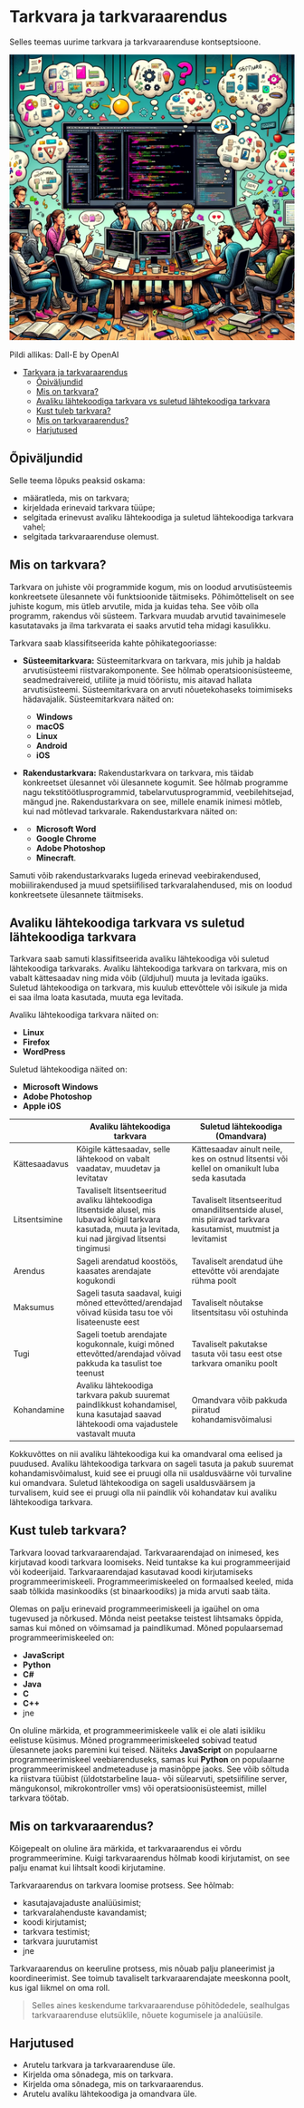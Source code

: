 # Tarkvara ja tarkvaraarendus

Selles teemas uurime tarkvara ja tarkvaraarenduse kontseptsioone.

![Tarkvaraarendus](Software-Development.webp)

Pildi allikas: Dall-E by OpenAI

- [Tarkvara ja tarkvaraarendus](#tarkvara-ja-tarkvaraarendus)
  - [Õpiväljundid](#õpiväljundid)
  - [Mis on tarkvara?](#mis-on-tarkvara)
  - [Avaliku lähtekoodiga tarkvara vs suletud lähtekoodiga tarkvara](#avaliku-lähtekoodiga-tarkvara-vs-suletud-lähtekoodiga-tarkvara)
  - [Kust tuleb tarkvara?](#kust-tuleb-tarkvara)
  - [Mis on tarkvaraarendus?](#mis-on-tarkvaraarendus)
  - [Harjutused](#harjutused)

## Õpiväljundid

Selle teema lõpuks peaksid oskama:
- määratleda, mis on tarkvara;
- kirjeldada erinevaid tarkvara tüüpe;
- selgitada erinevust avaliku lähtekoodiga ja suletud lähtekoodiga tarkvara vahel;
- selgitada tarkvaraarenduse olemust.

## Mis on tarkvara?

Tarkvara on juhiste või programmide kogum, mis on loodud arvutisüsteemis konkreetsete ülesannete või funktsioonide täitmiseks. Põhimõtteliselt on see juhiste kogum, mis ütleb arvutile, mida ja kuidas teha. See võib olla programm, rakendus või süsteem. Tarkvara muudab arvutid tavainimesele kasutatavaks ja ilma tarkvarata ei saaks arvutid teha midagi kasulikku.

Tarkvara saab klassifitseerida kahte põhikategooriasse:

- **Süsteemitarkvara:** Süsteemitarkvara on tarkvara, mis juhib ja haldab arvutisüsteemi riistvarakomponente. See hõlmab operatsioonisüsteeme, seadmedraivereid, utiliite ja muid tööriistu, mis aitavad hallata arvutisüsteemi. Süsteemitarkvara on arvuti nõuetekohaseks toimimiseks hädavajalik. Süsteemitarkvara näited on:

  - **Windows**
  - **macOS**
  - **Linux**
  - **Android**
  - **iOS**

- **Rakendustarkvara:** Rakendustarkvara on tarkvara, mis täidab konkreetset ülesannet või ülesannete kogumit. See hõlmab programme nagu tekstitöötlusprogrammid, tabelarvutusprogrammid, veebilehitsejad, mängud jne. Rakendustarkvara on see, millele enamik inimesi mõtleb, kui nad mõtlevad tarkvarale. Rakendustarkvara näited on:
- 
  - **Microsoft Word**
  - **Google Chrome**
  - **Adobe Photoshop**
  - **Minecraft**.

Samuti võib rakendustarkvaraks lugeda erinevad veebirakendused, mobiilirakendused ja muud spetsiifilised tarkvaralahendused, mis on loodud konkreetsete ülesannete täitmiseks.

## Avaliku lähtekoodiga tarkvara vs suletud lähtekoodiga tarkvara

Tarkvara saab samuti klassifitseerida avaliku lähtekoodiga või suletud lähtekoodiga tarkvaraks. Avaliku lähtekoodiga tarkvara on tarkvara, mis on vabalt kättesaadav ning mida võib (üldjuhul) muuta ja levitada igaüks. Suletud lähtekoodiga on tarkvara, mis kuulub ettevõttele või isikule ja mida ei saa ilma loata kasutada, muuta ega levitada.

Avaliku lähtekoodiga tarkvara näited on:

- **Linux**
- **Firefox**
- **WordPress**

Suletud lähtekoodiga näited on:

- **Microsoft Windows**
- **Adobe Photoshop**
- **Apple iOS**

|                         | Avaliku lähtekoodiga tarkvara                                   | Suletud lähtekoodiga (Omandvara) |
|-------------------------|----------------------------------------------------------------|----------------|
| Kättesaadavus           | Kõigile kättesaadav, selle lähtekood on vabalt vaadatav, muudetav ja levitatav | Kättesaadav ainult neile, kes on ostnud litsentsi või kellel on omanikult luba seda kasutada |
| Litsentsimine           | Tavaliselt litsentseeritud avaliku lähtekoodiga litsentside alusel, mis lubavad kõigil tarkvara kasutada, muuta ja levitada, kui nad järgivad litsentsi tingimusi | Tavaliselt litsentseeritud omandilitsentside alusel, mis piiravad tarkvara kasutamist, muutmist ja levitamist |
| Arendus                 | Sageli arendatud koostöös, kaasates arendajate kogukondi | Tavaliselt arendatud ühe ettevõtte või arendajate rühma poolt |
| Maksumus                | Sageli tasuta saadaval, kuigi mõned ettevõtted/arendajad võivad küsida tasu toe või lisateenuste eest | Tavaliselt nõutakse litsentsitasu või ostuhinda |
| Tugi                    | Sageli toetub arendajate kogukonnale, kuigi mõned ettevõtted/arendajad võivad pakkuda ka tasulist toe teenust | Tavaliselt pakutakse tasuta või tasu eest otse tarkvara omaniku poolt |
| Kohandamine             | Avaliku lähtekoodiga tarkvara pakub suuremat paindlikkust kohandamisel, kuna kasutajad saavad lähtekoodi oma vajadustele vastavalt muuta | Omandvara võib pakkuda piiratud kohandamisvõimalusi |

Kokkuvõttes on nii avaliku lähtekoodiga kui ka omandvaral oma eelised ja puudused. Avaliku lähtekoodiga tarkvara on sageli tasuta ja pakub suuremat kohandamisvõimalust, kuid see ei pruugi olla nii usaldusväärne või turvaline kui omandvara. Suletud lähtekoodiga on sageli usaldusväärsem ja turvalisem, kuid see ei pruugi olla nii paindlik või kohandatav kui avaliku lähtekoodiga tarkvara.

## Kust tuleb tarkvara?

Tarkvara loovad tarkvaraarendajad. Tarkvaraarendajad on inimesed, kes kirjutavad koodi tarkvara loomiseks. Neid tuntakse ka kui programmeerijaid või kodeerijaid. Tarkvaraarendajad kasutavad koodi kirjutamiseks programmeerimiskeeli. Programmeerimiskeeled on formaalsed keeled, mida saab tõlkida masinkoodiks (st binaarkoodiks) ja mida arvuti saab täita.

Olemas on palju erinevaid programmeerimiskeeli ja igaühel on oma tugevused ja nõrkused. Mõnda neist peetakse teistest lihtsamaks õppida, samas kui mõned on võimsamad ja paindlikumad. Mõned populaarsemad programmeerimiskeeled on:

- **JavaScript**
- **Python**
- **C#**
- **Java**
- **C**
- **C++**
- jne

On oluline märkida, et programmeerimiskeele valik ei ole alati isikliku eelistuse küsimus. Mõned programmeerimiskeeled sobivad teatud ülesannete jaoks paremini kui teised. Näiteks **JavaScript** on populaarne programmeerimiskeel veebiarenduseks, samas kui **Python** on populaarne programmeerimiskeel andmeteaduse ja masinõppe jaoks. See võib sõltuda ka riistvara tüübist (üldotstarbeline laua- või sülearvuti, spetsiifiline server, mängukonsol, mikrokontroller vms) või operatsioonisüsteemist, millel tarkvara töötab.

## Mis on tarkvaraarendus?

Kõigepealt on oluline ära märkida, et tarkvaraarendus ei võrdu programmeerimine. Kuigi tarkvaraarendus hõlmab koodi kirjutamist, on see palju enamat kui lihtsalt koodi kirjutamine.

Tarkvaraarendus on tarkvara loomise protsess. See hõlmab:

- kasutajavajaduste analüüsimist;
- tarkvaralahenduste kavandamist;
- koodi kirjutamist;
- tarkvara testimist;
- tarkvara juurutamist
- jne
  
Tarkvaraarendus on keeruline protsess, mis nõuab palju planeerimist ja koordineerimist. See toimub tavaliselt tarkvaraarendajate meeskonna poolt, kus igal liikmel on oma roll.

> Selles aines keskendume tarkvaraarenduse põhitõdedele, sealhulgas tarkvaraarenduse elutsüklile, nõuete kogumisele ja analüüsile.

## Harjutused

- Arutelu tarkvara ja tarkvaraarenduse üle.
- Kirjelda oma sõnadega, mis on tarkvara.
- Kirjelda oma sõnadega, mis on tarkvaraarendus.
- Arutelu avaliku lähtekoodiga ja omandvara üle.
